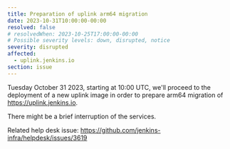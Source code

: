 ```yaml
---
title: Preparation of uplink arm64 migration
date: 2023-10-31T10:00:00-00:00
resolved: false
# resolvedWhen: 2023-10-25T17:00:00-00:00
# Possible severity levels: down, disrupted, notice
severity: disrupted
affected:
  - uplink.jenkins.io
section: issue
---
```


<!-- [Final message]

The operation is postponed as we encountered issues with some binaries not built for arm64 architecture in our images, no interruption of services.

[Initial message] -->

Tuesday October 31 2023, starting at 10:00 UTC, we'll proceed to the deployment of a new uplink image in order to prepare arm64 migration of https://uplink.jenkins.io.

There might be a brief interruption of the services.

Related help desk issue: https://github.com/jenkins-infra/helpdesk/issues/3619
